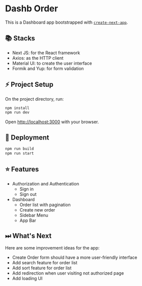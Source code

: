 # Dashb Order

This is a Dashboard app bootstrapped with [`create-next-app`](https://github.com/vercel/next.js/tree/canary/packages/create-next-app).

## 📚 Stacks

- Next JS: for the React framework
- Axios: as the HTTP client
- Material UI: to create the user interface
- Formik and Yup: for form validation

## ⚡️ Project Setup

On the project directory, run:

```bash
npm install
npm run dev
```

Open [http://localhost:3000](http://localhost:3000) with your browser.

## 🚀 Deployment

```bash
npm run build
npm run start
```

## ⭐️ Features

- Authorization and Authentication
  - Sign in
  - Sign out
- Dashboard
  - Order list with pagination
  - Create new order
  - Sidebar Menu
  - App Bar

## ⏭ What's Next

Here are some improvement ideas for the app:

- Create Order form should have a more user-friendly interface
- Add search feature for order list
- Add sort feature for order list
- Add redirection when user visiting not authorized page
- Add loading UI
